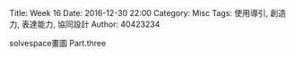 Title: Week 16
Date: 2016-12-30 22:00
Category: Misc
Tags: 使用導引, 創造力, 表達能力, 協同設計
Author: 40423234

<p>solvespace畫圖 Part.three<p>

<!-- PELICAN_END_SUMMARY -->



